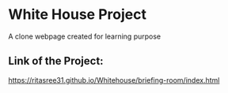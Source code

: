 # White House Project

A clone webpage created for learning purpose

## Link of the Project:

https://ritasree31.github.io/Whitehouse/briefing-room/index.html
